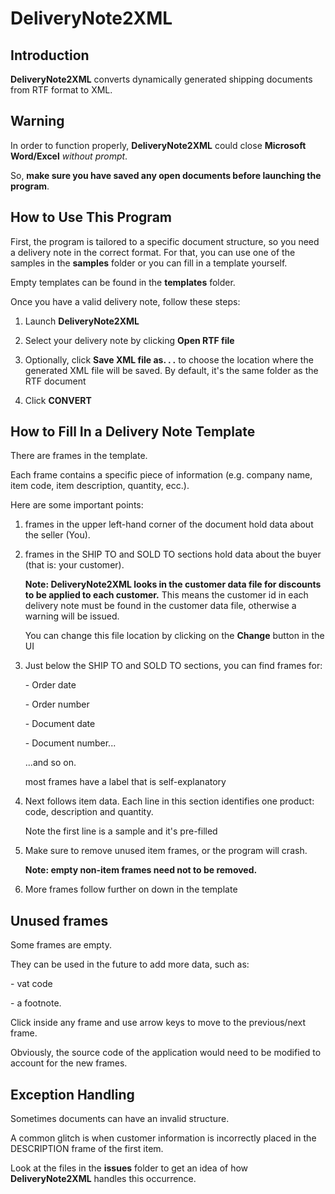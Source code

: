 ﻿# DeliveryNote2XML

## Introduction

**DeliveryNote2XML** converts dynamically generated shipping documents from RTF format to XML.

## Warning

In order to function properly, **DeliveryNote2XML** could close **Microsoft Word/Excel** *without prompt*.

So, **make sure you have saved any open documents before launching the program**.

## How to Use This Program

First, the program is tailored to a specific document structure, so you need a delivery note in the correct format. For that, you can use one of the samples in the **samples** folder or you can fill in a template yourself.

Empty templates can be found in the **templates** folder.

Once you have a valid delivery note, follow these steps:

1. Launch **DeliveryNote2XML**

2. Select your delivery note by clicking **Open RTF file**

3. Optionally, click **Save XML file as. . .** to choose the location where the generated XML file will be saved. By default, it's the same folder as the RTF document

4. Click **CONVERT**

## How to Fill In a Delivery Note Template

There are frames in the template.

Each frame contains a specific piece of information (e.g. company name, item code, item description, quantity, ecc.).

Here are some important points:

1. frames in the upper left-hand corner of the document hold data about the seller (You).

2. frames in the SHIP TO and SOLD TO sections hold data about the buyer (that is: your customer).

    **Note: DeliveryNote2XML looks in the customer data file for discounts to be applied to each customer.**
    This means the customer id in each delivery note must be found in the customer data file, otherwise a warning will be issued.

    You can change this file location by clicking on the **Change** button in the UI

3. Just below the SHIP TO and SOLD TO sections, you can find frames for:

    \- Order date

    \- Order number

    \- Document date

    \- Document number...

    ...and so on.

    most frames have a label that is self-explanatory

4. Next follows item data. Each line in this section identifies one product: code, description and quantity.

    Note the first line is a sample and it's pre-filled

5. Make sure to remove unused item frames, or the program will crash.

   **Note: empty non-item frames need not to be removed.**

6. More frames follow further on down in the template

## Unused frames

Some frames are empty.

They can be used in the future to add more data, such as: 

\- vat code

\- a footnote.

Click inside any frame and use arrow keys to move to the previous/next frame.

Obviously, the source code of the application would need to be modified to account for the new frames.

## Exception Handling

Sometimes documents can have an invalid structure.

A common glitch is when customer information is incorrectly placed in the DESCRIPTION frame of the first item.

Look at the files in the **issues** folder to get an idea of how **DeliveryNote2XML** handles this occurrence.

